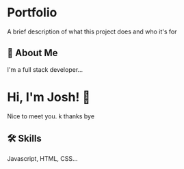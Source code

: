 
# Portfolio

A brief description of what this project does and who it's for


## 🚀 About Me
I'm a full stack developer...


# Hi, I'm Josh! 👋
Nice to meet you. k thanks bye

## 🛠 Skills
Javascript, HTML, CSS...

